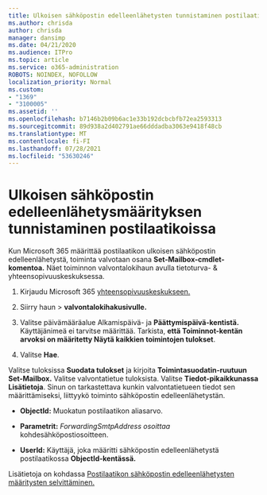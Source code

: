```yaml
---
title: Ulkoisen sähköpostin edelleenlähetysten tunnistaminen postilaatikoissa valvontalokeihin
ms.author: chrisda
author: chrisda
manager: dansimp
ms.date: 04/21/2020
ms.audience: ITPro
ms.topic: article
ms.service: o365-administration
ROBOTS: NOINDEX, NOFOLLOW
localization_priority: Normal
ms.custom:
- "1369"
- "3100005"
ms.assetid: ''
ms.openlocfilehash: b7146b2b09b6ac1e33b192dcbcbfb72ea2593313
ms.sourcegitcommit: 89d938a2d402791ae66dddadba3063e9418f48cb
ms.translationtype: MT
ms.contentlocale: fi-FI
ms.lasthandoff: 07/28/2021
ms.locfileid: "53630246"
---
```

# <a name="identify-when-external-email-forwarding-is-configured-on-mailboxes"></a>Ulkoisen sähköpostin edelleenlähetysmäärityksen tunnistaminen postilaatikoissa

Kun Microsoft 365 määrittää postilaatikon ulkoisen sähköpostin edelleenlähetystä, toiminta valvotaan osana **Set-Mailbox-cmdlet-komentoa.** Näet toiminnon valvontalokihaun avulla tietoturva- & yhteensopivuuskeskuksessa.

1. Kirjaudu Microsoft 365 [yhteensopivuuskeskukseen.](https://protection.office.com/)

2. Siirry haun   >  **valvontalokihakusivulle.**

3. Valitse päivämääräalue Alkamispäivä- ja **Päättymispäivä-kentistä.**  Käyttäjänimeä ei tarvitse määrittää. Tarkista, **että Toiminnot-kentän** **arvoksi on määritetty Näytä kaikkien toimintojen tulokset**.

4. Valitse **Hae**.

Valitse tuloksissa **Suodata tulokset** ja kirjoita **Toimintasuodatin-ruutuun Set-Mailbox.** Valitse valvontatietue tuloksista. Valitse **Tiedot-pikaikkunassa** **Lisätietoja**. Sinun on tarkastettava kunkin valvontatietueen tiedot sen määrittämiseksi, liittyykö toiminto sähköpostin edelleenlähetystän.

- **ObjectId:** Muokatun postilaatikon aliasarvo.

- **Parametrit:** _ForwardingSmtpAddress osoittaa_ kohdesähköpostiosoitteen.

- **UserId:** Käyttäjä, joka määritti sähköpostin edelleenlähetystä postilaatikossa **ObjectId-kentässä.**

Lisätietoja on kohdassa [Postilaatikon sähköpostin edelleenlähetysten määritysten selvittäminen.](/microsoft-365/compliance/auditing-troubleshooting-scenarios#determine-who-set-up-email-forwarding-for-a-mailbox)
